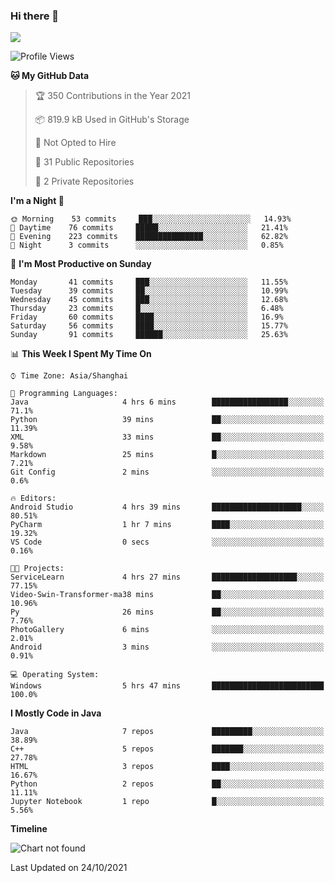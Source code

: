 ### Hi there 👋

<!--
**zhou-ning/zhou-ning** is a ✨ _special_ ✨ repository because its `README.md` (this file) appears on your GitHub profile.

Here are some ideas to get you started:

- 🔭 I’m currently working on ...
- 🌱 I’m currently learning ...
- 👯 I’m looking to collaborate on ...
- 🤔 I’m looking for help with ...
- 💬 Ask me about ...
- 📫 How to reach me: ...
- 😄 Pronouns: ...
- ⚡ Fun fact: ...
-->
![](https://github-readme-stats.vercel.app/api?username=zhou-ning)

<!--START_SECTION:waka-->
![Profile Views](http://img.shields.io/badge/Profile%20Views-0-blue)

**🐱 My GitHub Data** 

> 🏆 350 Contributions in the Year 2021
 > 
> 📦 819.9 kB Used in GitHub's Storage 
 > 
> 🚫 Not Opted to Hire
 > 
> 📜 31 Public Repositories 
 > 
> 🔑 2 Private Repositories  
 > 
**I'm a Night 🦉** 

```text
🌞 Morning    53 commits     ███░░░░░░░░░░░░░░░░░░░░░░   14.93% 
🌆 Daytime    76 commits     █████░░░░░░░░░░░░░░░░░░░░   21.41% 
🌃 Evening    223 commits    ███████████████░░░░░░░░░░   62.82% 
🌙 Night      3 commits      ░░░░░░░░░░░░░░░░░░░░░░░░░   0.85%

```
📅 **I'm Most Productive on Sunday** 

```text
Monday       41 commits     ███░░░░░░░░░░░░░░░░░░░░░░   11.55% 
Tuesday      39 commits     ██░░░░░░░░░░░░░░░░░░░░░░░   10.99% 
Wednesday    45 commits     ███░░░░░░░░░░░░░░░░░░░░░░   12.68% 
Thursday     23 commits     █░░░░░░░░░░░░░░░░░░░░░░░░   6.48% 
Friday       60 commits     ████░░░░░░░░░░░░░░░░░░░░░   16.9% 
Saturday     56 commits     ████░░░░░░░░░░░░░░░░░░░░░   15.77% 
Sunday       91 commits     ██████░░░░░░░░░░░░░░░░░░░   25.63%

```


📊 **This Week I Spent My Time On** 

```text
⌚︎ Time Zone: Asia/Shanghai

💬 Programming Languages: 
Java                     4 hrs 6 mins        █████████████████░░░░░░░░   71.1% 
Python                   39 mins             ██░░░░░░░░░░░░░░░░░░░░░░░   11.39% 
XML                      33 mins             ██░░░░░░░░░░░░░░░░░░░░░░░   9.58% 
Markdown                 25 mins             █░░░░░░░░░░░░░░░░░░░░░░░░   7.21% 
Git Config               2 mins              ░░░░░░░░░░░░░░░░░░░░░░░░░   0.6%

🔥 Editors: 
Android Studio           4 hrs 39 mins       ████████████████████░░░░░   80.51% 
PyCharm                  1 hr 7 mins         ████░░░░░░░░░░░░░░░░░░░░░   19.32% 
VS Code                  0 secs              ░░░░░░░░░░░░░░░░░░░░░░░░░   0.16%

🐱‍💻 Projects: 
ServiceLearn             4 hrs 27 mins       ███████████████████░░░░░░   77.15% 
Video-Swin-Transformer-ma38 mins             ██░░░░░░░░░░░░░░░░░░░░░░░   10.96% 
Py                       26 mins             ██░░░░░░░░░░░░░░░░░░░░░░░   7.76% 
PhotoGallery             6 mins              ░░░░░░░░░░░░░░░░░░░░░░░░░   2.01% 
Android                  3 mins              ░░░░░░░░░░░░░░░░░░░░░░░░░   0.91%

💻 Operating System: 
Windows                  5 hrs 47 mins       █████████████████████████   100.0%

```

**I Mostly Code in Java** 

```text
Java                     7 repos             █████████░░░░░░░░░░░░░░░░   38.89% 
C++                      5 repos             ███████░░░░░░░░░░░░░░░░░░   27.78% 
HTML                     3 repos             ████░░░░░░░░░░░░░░░░░░░░░   16.67% 
Python                   2 repos             ██░░░░░░░░░░░░░░░░░░░░░░░   11.11% 
Jupyter Notebook         1 repo              █░░░░░░░░░░░░░░░░░░░░░░░░   5.56%

```


**Timeline**

![Chart not found](https://raw.githubusercontent.com/zhou-ning/zhou-ning/main/charts/bar_graph.png) 


 Last Updated on 24/10/2021
<!--END_SECTION:waka-->
